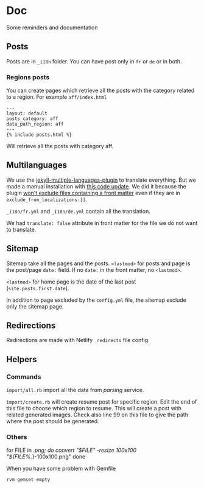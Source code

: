 # Doc

Some reminders and documentation

## Posts

Posts are in `_i18n` folder. You can have post only in `fr` or `de` or in both.

### Regions posts

You can create pages which retrieve all the posts with the category related to a region. For example 
`aff/index.html`
```
---
layout: default
posts_category: aff
data_path_region: aff
---
{% include posts.html %}
```
Will retrieve all the posts with category aff.

## Multilanguages

We use the [jekyll-multiple-languages-plugin](https://github.com/Anthony-Gaudino/jekyll-multiple-languages-plugin) to translate everything. But we made a manual installation with [this code update](https://github.com/blurb/jekyll-multiple-languages-plugin/pull/3/files). We did it because the plugin [won't exclude files containing a front matter](https://github.com/Anthony-Gaudino/jekyll-multiple-languages-plugin/issues/75) even if they are in `exclude_from_localizations:[]`.

`_i18n/fr.yml` and `_i18n/de.yml` contain all the translation.

We had `translate: false` attribute in front matter for the file we do not want to translate.

## Sitemap
Sitemap take all the pages and the posts. `<lastmod>` for posts and page is the post/page `date:` field. If no `date:` in the front matter, no `<lastmod>`.

`<lastmod>` for home page is the date of the last post (`site.posts.first.date`).

In addition to page excluded by the `config.yml` file, the sitemap exclude only the sitemap page.

## Redirections

Redirections are made with Netlify `_redirects` file config.

## Helpers

### Commands

`import/all.rb` import all the data from _parsing_ service.

`import/create.rb` will create resume post for specific region. Edit the end of this file to choose which region to resume. This will create a post with related generated images. Check also line 99 on this file to give the path where the post should be generated.

### Others
for FILE in *.png; do
  convert "$FILE" -resize 100x100 "${FILE%.*}-100x100.png"
done

When you have some problem with Gemfile

`rvm gemset empty`